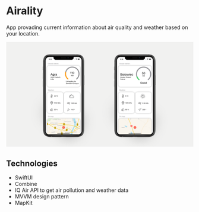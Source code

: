 # Airality

App provading current information about air quality and weather based on your location.

![alt text](https://github.com/justynazarzycka/Airality/blob/main/Screenshots/airality.png) 

## Technologies

* SwiftUI
* Combine
* IQ Air API to get air pollution and weather data
* MVVM design pattern
* MapKit
